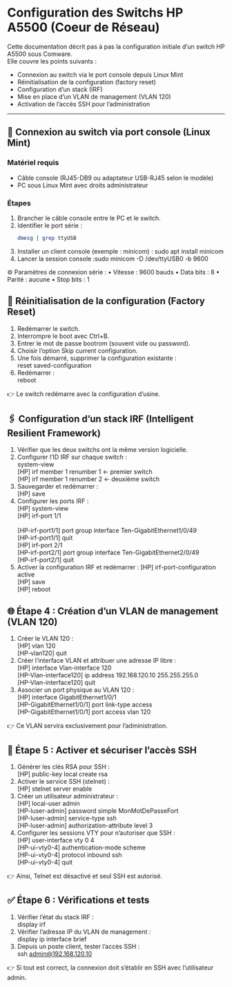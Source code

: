 # Configuration des Switchs HP A5500 (Coeur de Réseau)

Cette documentation décrit pas à pas la configuration initiale d’un switch HP A5500 sous Comware.  
Elle couvre les points suivants :  

- Connexion au switch via le port console depuis Linux Mint  
- Réinitialisation de la configuration (factory reset)  
- Configuration d’un stack (IRF)
- Mise en place d’un VLAN de management (VLAN 120)  
- Activation de l’accès SSH pour l’administration  

---

## 🔌 Connexion au switch via port console (Linux Mint)

### Matériel requis
- Câble console (RJ45-DB9 ou adaptateur USB-RJ45 selon le modèle)
- PC sous Linux Mint avec droits administrateur

### Étapes
1. Brancher le câble console entre le PC et le switch.  
2. Identifier le port série :<br>
   ```bash 
   dmesg | grep ttyUSB
   ```
3. Installer un client console (exemple : minicom) : sudo apt install minicom
4. Lancer la session console :sudo minicom -D /dev/ttyUSB0 -b 9600

⚙️ Paramètres de connexion série :
    • Vitesse : 9600 bauds
    • Data bits : 8
    • Parité : aucune
    • Stop bits : 1

## 🔄 Réinitialisation de la configuration (Factory Reset)

1. Redémarrer le switch.
2. Interrompre le boot avec Ctrl+B.
3. Entrer le mot de passe bootrom (souvent vide ou password).
4. Choisir l’option Skip current configuration.
5. Une fois démarré, supprimer la configuration existante :<br>
    <HP> reset saved-configuration<br>
6. Redémarrer :<br>
    <HP> reboot<br>

👉 Le switch redémarre avec la configuration d’usine.

## 🖇 Configuration d’un stack IRF (Intelligent Resilient Framework)

1. Vérifier que les deux switchs ont la même version logicielle.
2. Configurer l’ID IRF sur chaque switch :<br>
    <HP> system-view<br>
    [HP] irf member 1 renumber 1   ← premier switch<br>
    [HP] irf member 1 renumber 2   ← deuxième switch<br>
3. Sauvegarder et redémarrer :<br>
    [HP] save<br>
4. Configurer les ports IRF :<br>
    [HP] system-view<br>
    [HP] irf-port 1/1<br><br>
    [HP-irf-port1/1] port group interface Ten-GigabitEthernet1/0/49<br>
    [HP-irf-port1/1] quit<br>
    [HP] irf-port 2/1<br>
    [HP-irf-port2/1] port group interface Ten-GigabitEthernet2/0/49<br>
    [HP-irf-port2/1] quit<br>
5. Activer la configuration IRF et redémarrer :
    [HP] irf-port-configuration active<br>
    [HP] save<br>
    [HP] reboot<br>

## 🌐 Étape 4 : Création d’un VLAN de management (VLAN 120)

1. Créer le VLAN 120 :<br>
    [HP] vlan 120<br>
    [HP-vlan120] quit<br>
2. Créer l’interface VLAN et attribuer une adresse IP libre :<br>
    [HP] interface Vlan-interface 120<br>
    [HP-Vlan-interface120] ip address 192.168.120.10 255.255.255.0<br>
    [HP-Vlan-interface120] quit<br>
3. Associer un port physique au VLAN 120 :<br>
    [HP] interface GigabitEthernet1/0/1<br>
    [HP-GigabitEthernet1/0/1] port link-type access<br>
    [HP-GigabitEthernet1/0/1] port access vlan 120<br>

👉 Ce VLAN servira exclusivement pour l’administration.

## 🔐 Étape 5 : Activer et sécuriser l’accès SSH

1. Générer les clés RSA pour SSH :<br>
   [HP] public-key local create rsa<br>
2. Activer le service SSH (stelnet) :<br>
   [HP] stelnet server enable<br>
3. Créer un utilisateur administrateur :<br>
   [HP] local-user admin<br>
   [HP-luser-admin] password simple MonMotDePasseFort<br>
   [HP-luser-admin] service-type ssh<br>
   [HP-luser-admin] authorization-attribute level 3<br>
4. Configurer les sessions VTY pour n’autoriser que SSH :<br>
   [HP] user-interface vty 0 4<br>
   [HP-ui-vty0-4] authentication-mode scheme<br>
   [HP-ui-vty0-4] protocol inbound ssh<br>
   [HP-ui-vty0-4] quit<br>

👉 Ainsi, Telnet est désactivé et seul SSH est autorisé.

## ✅ Étape 6 : Vérifications et tests

1. Vérifier l’état du stack IRF :<br>
<HP> display irf<br>
2. Vérifier l’adresse IP du VLAN de management :<br>
<HP> display ip interface brief<br>
3. Depuis un poste client, tester l’accès SSH :<br>
ssh admin@192.168.120.10<br>

👉 Si tout est correct, la connexion doit s’établir en SSH avec l’utilisateur admin.


